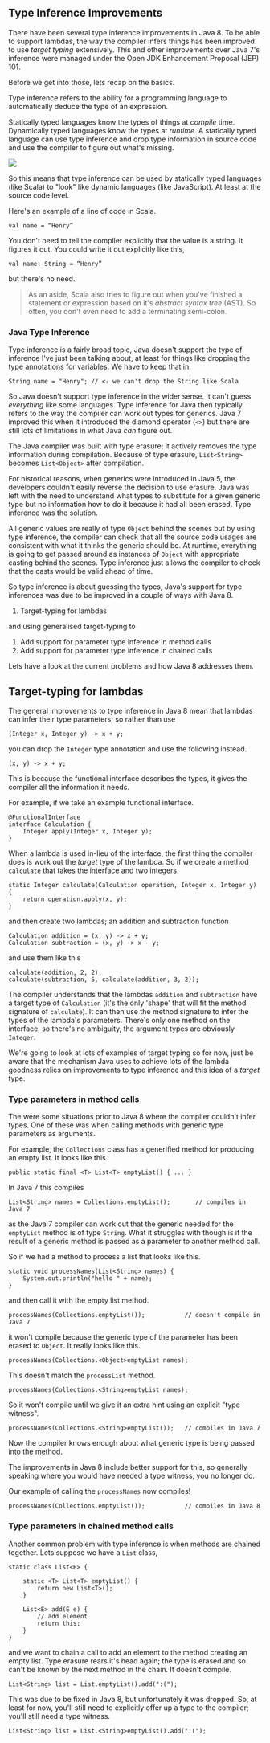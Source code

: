 ## Type Inference Improvements

There have been several type inference improvements in Java 8. To be able to support lambdas, the way the compiler infers things has been improved to use _target typing_ extensively. This and other improvements over Java 7's inference were managed under the Open JDK Enhancement Proposal (JEP) 101.

Before we get into those, lets recap on the basics.

Type inference refers to the ability for a programming language to automatically deduce the type of an expression.

Statically typed languages know the types of things at _compile_ time. Dynamically typed languages know the types at _runtime_. A statically typed language can use type inference and drop type information in source code and use the compiler to figure out what's missing.

![](images/static_vs_dynamic.png)

So this means that type inference can be used by statically typed languages (like Scala) to "look" like dynamic languages (like JavaScript). At least at the source code level.

Here's an example of a line of code in Scala.

    val name = “Henry”

You don't need to tell the compiler explicitly that the value is a string. It figures it out. You could write it out explicitly like this,

    val name: String = “Henry”

but there's no need.

> As an aside, Scala also tries to figure out when you've finished a statement or expression based on it's _abstract syntax tree_ (AST). So often, you don't even need to add a terminating semi-colon.


### Java Type Inference

Type inference is a fairly broad topic, Java doesn't support the type of inference I've just been talking about, at least for things like dropping the type annotations for variables. We have to keep that in.

    String name = "Henry"; // <- we can't drop the String like Scala


So Java doesn't support type inference in the wider sense. It can't guess _everything_ like some languages. Type inference for Java then typically refers to the way the compiler can work out types for generics. Java 7 improved this when it introduced the diamond operator (`<>`) but there are still lots of limitations in what Java _can_ figure out.

The Java compiler was built with type erasure; it actively removes the type information during compilation. Because of type erasure, `List<String>` becomes `List<Object>` after compilation. 

For historical reasons, when generics were introduced in Java 5, the developers couldn't easily reverse the decision to use erasure. Java was left with the need to understand what types to substitute for a given generic type but no information how to do it because it had all been erased. Type inference was the solution.

All generic values are really of type `Object` behind the scenes but by using type inference, the compiler can check that all the source code usages are consistent with what it thinks the generic should be. At runtime, everything is going to get passed around as instances of `Object` with appropriate casting behind the scenes. Type inference just allows the compiler to check that the casts would be valid ahead of time.


So type inference is about guessing the types, Java's support for type inferences was due to be improved in a couple of ways with Java 8.

1. Target-typing for lambdas

and using generalised target-typing to

1. Add support for parameter type inference in method calls
1. Add support for parameter type inference in chained calls

Lets have a look at the current problems and how Java 8 addresses them.


## Target-typing for lambdas

The general improvements to type inference in Java 8 mean that lambdas can infer their type parameters; so rather than use

    (Integer x, Integer y) -> x + y;

you can drop the `Integer` type annotation and use the following instead.

    (x, y) -> x + y;


This is because the functional interface describes the types, it gives the compiler all the information it needs.

For example, if we take an example functional interface.

    @FunctionalInterface
    interface Calculation {
        Integer apply(Integer x, Integer y);
    }


When a lambda is used in-lieu of the interface, the first thing the compiler does is work out the _target_ type of the lambda. So if we create a method `calculate` that takes the interface and two integers.

    static Integer calculate(Calculation operation, Integer x, Integer y) {
        return operation.apply(x, y);
    }

and then create two lambdas; an addition and subtraction function

    Calculation addition = (x, y) -> x + y;
    Calculation subtraction = (x, y) -> x - y;

and use them like this

    calculate(addition, 2, 2);
    calculate(subtraction, 5, calculate(addition, 3, 2));


The compiler understands that the lambdas `addition` and `subtraction` have a target type of `Calculation` (it's the only 'shape' that will fit the method signature of `calculate`). It can then use the method signature to infer the types of the lambda's parameters. There's only one method on the interface, so there's no ambiguity, the argument types are obviously `Integer`.

We're going to look at lots of examples of target typing so for now, just be aware that the mechanism Java uses to achieve lots of the lambda goodness relies on improvements to type inference and this idea of a _target_ type.


### Type parameters in method calls

The were some situations prior to Java 8 where the compiler couldn't infer types. One of these was when calling methods with generic type parameters as arguments.

For example, the `Collections` class has a generified method for producing an empty list. It looks like this.

    public static final <T> List<T> emptyList() { ... }


In Java 7 this compiles

    List<String> names = Collections.emptyList();       // compiles in Java 7

as the Java 7 compiler can work out that the generic needed for the `emptyList` method is of type `String`. What it struggles with though is if the result of a generic method is passed as a parameter to another method call.

So if we had a method to process a list that looks like this.

    static void processNames(List<String> names) {
        System.out.println("hello " + name);
    }

and then call it with the empty list method.

    processNames(Collections.emptyList());           // doesn't compile in Java 7


it won't compile because the generic type of the parameter has been erased to `Object`. It really looks like this.

    processNames(Collections.<Object>emptyList names);


This doesn't match the `processList` method.

    processNames(Collections.<String>emptyList names);


So it won't compile until we give it an extra hint using an explicit "type witness".

    processNames(Collections.<String>emptyList());   // compiles in Java 7


Now the compiler knows enough about what generic type is being passed into the method.

The improvements in Java 8 include better support for this, so generally speaking where you would have needed a type witness, you no longer do.

Our example of calling the `processNames` now compiles!

    processNames(Collections.emptyList());           // compiles in Java 8



### Type parameters in chained method calls

Another common problem with type inference is when methods are chained together. Lets suppose we have a `List` class,

    static class List<E> {

        static <T> List<T> emptyList() {
            return new List<T>();
        }

        List<E> add(E e) {
            // add element
            return this;
        }
    }

and we want to chain a call to add an element to the method creating an empty list. Type erasure rears it's head again; the type is erased and so can't be known by the next method in the chain. It doesn't compile.

    List<String> list = List.emptyList().add(":(");

This was due to be fixed in Java 8, but unfortunately it was dropped. So, at least for now, you'll still need to explicitly offer up a type to the compiler; you'll still need a type witness.

    List<String> list = List.<String>emptyList().add(":(");
